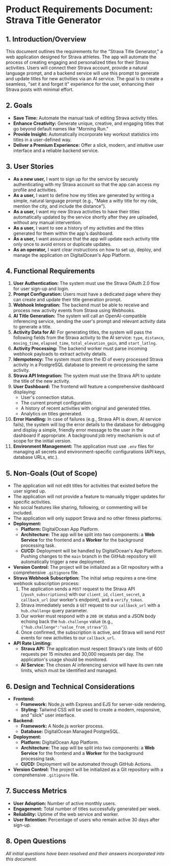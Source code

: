 # Product Requirements Document: Strava Title Generator

## 1. Introduction/Overview

This document outlines the requirements for the "Strava Title Generator," a web application designed for Strava athletes. The app will automate the process of creating engaging and personalized titles for their Strava activities. Users will connect their Strava account, provide a natural language prompt, and a backend service will use this prompt to generate and update titles for new activities via an AI service. The goal is to create a seamless, "set it and forget it" experience for the user, enhancing their Strava posts with minimal effort.

## 2. Goals

*   **Save Time:** Automate the manual task of editing Strava activity titles.
*   **Enhance Creativity:** Generate unique, creative, and engaging titles that go beyond default names like "Morning Run."
*   **Provide Insight:** Automatically incorporate key workout statistics into titles in a user-defined way.
*   **Deliver a Premium Experience:** Offer a slick, modern, and intuitive user interface and a reliable backend service.

## 3. User Stories

*   **As a new user,** I want to sign up for the service by securely authenticating with my Strava account so that the app can access my profile and activities.
*   **As a user,** I want to define how my titles are generated by writing a simple, natural language prompt (e.g., "Make a witty title for my ride, mention the city, and include the distance").
*   **As a user,** I want my new Strava activities to have their titles automatically updated by the service shortly after they are uploaded, without any manual intervention.
*   **As a user,** I want to see a history of my activities and the titles generated for them within the app's dashboard.
*   **As a user,** I want assurance that the app will update each activity title only once to avoid errors or duplicate updates.
*   **As an operator,** I want clear instructions on how to set up, deploy, and manage the application on DigitalOcean's App Platform.

## 4. Functional Requirements

1.  **User Authentication:** The system must use the Strava OAuth 2.0 flow for user sign-up and login.
2.  **Prompt Configuration:** Users must have a dedicated page where they can create and update their title generation prompt.
3.  **Webhook Integration:** The backend must be able to receive and process new activity events from Strava using Webhooks.
4.  **AI Title Generation:** The system will call an OpenAI-compatible inferencing service, sending the user's prompt and relevant activity data to generate a title.
5.  **Activity Data for AI:** For generating titles, the system will pass the following fields from the Strava activity to the AI service: `type`, `distance`, `moving_time`, `elapsed_time`, `total_elevation_gain`, and `start_latlng`.
6.  **Activity Processing:** The backend worker must parse incoming webhook payloads to extract activity details.
7.  **Idempotency:** The system must store the ID of every processed Strava activity in a PostgreSQL database to prevent re-processing the same activity.
8.  **Strava API Integration:** The system must use the Strava API to update the title of the new activity.
9.  **User Dashboard:** The frontend will feature a comprehensive dashboard displaying:
    *   User's connection status.
    *   The current prompt configuration.
    *   A history of recent activities with original and generated titles.
    *   Analytics on titles generated.
10. **Error Handling:** In case of failures (e.g., Strava API is down, AI service fails), the system will log the error details to the database for debugging and display a simple, friendly error message to the user in the dashboard if appropriate. A background job retry mechanism is out of scope for the initial version.
11. **Environment Management:** The application must use `.env` files for managing all secrets and environment-specific configurations (API keys, database URLs, etc.).

## 5. Non-Goals (Out of Scope)

*   The application will not edit titles for activities that existed before the user signed up.
*   The application will not provide a feature to manually trigger updates for specific activities.
*   No social features like sharing, following, or commenting will be included.
*   The application will only support Strava and no other fitness platforms.
*   **Deployment:**
    *   **Platform:** DigitalOcean App Platform.
    *   **Architecture:** The app will be split into two components: a **Web Service** for the frontend and a **Worker** for the background processing task.
    *   **CI/CD:** Deployment will be handled by DigitalOcean's App Platform. Pushing changes to the `main` branch in the GitHub repository will automatically trigger a new deployment.
*   **Version Control:** The project will be initialized as a Git repository with a comprehensive `.gitignore` file.
*   **Strava Webhook Subscription:** The initial setup requires a one-time webhook subscription process:
    1.  The application sends a `POST` request to the Strava API (`/push_subscriptions`) with our `client_id`, `client_secret`, a `callback_url` (our worker's endpoint), and a `verify_token`.
    2.  Strava immediately sends a `GET` request to our `callback_url` with a `hub.challenge` query parameter.
    3.  Our worker must respond with a `200 OK` status and a JSON body echoing back the `hub.challenge` value (e.g., `{"hub.challenge":"value_from_strava"}`).
    4.  Once confirmed, the subscription is active, and Strava will send `POST` events for new activities to our `callback_url`.
*   **API Rate Limiting:**
    *   **Strava API:** The application must respect Strava's rate limits of 600 requests per 15 minutes and 30,000 requests per day. The application's usage should be monitored.
    *   **AI Service:** The chosen AI inferencing service will have its own rate limits, which must be identified and managed.

## 6. Design and Technical Considerations

*   **Frontend:**
    *   **Framework:** Node.js with Express and EJS for server-side rendering.
    *   **Styling:** Tailwind CSS will be used to create a modern, responsive, and "slick" user interface.
*   **Backend:**
    *   **Framework:** A Node.js worker process.
    *   **Database:** DigitalOcean Managed PostgreSQL.
*   **Deployment:**
    *   **Platform:** DigitalOcean App Platform.
    *   **Architecture:** The app will be split into two components: a **Web Service** for the frontend and a **Worker** for the background processing task.
    *   **CI/CD:** Deployment will be automated through GitHub Actions.
*   **Version Control:** The project will be initialized as a Git repository with a comprehensive `.gitignore` file.

## 7. Success Metrics

*   **User Adoption:** Number of active monthly users.
*   **Engagement:** Total number of titles successfully generated per week.
*   **Reliability:** Uptime of the web service and worker.
*   **User Retention:** Percentage of users who remain active 30 days after sign-up.

## 8. Open Questions

*All initial questions have been resolved and their answers incorporated into this document.* 